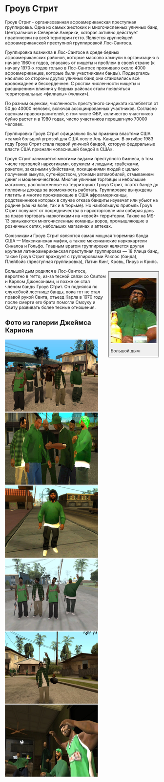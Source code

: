 


<html>
  <head>
  <link rel="stylesheet" href="styles.css">
</head> 
 <body>
  <h1>Гроув Стрит</h1>
  <p>
  Гроув Стрит - организованная  афроамериканская преступная группировка. Одна из самых жестоких и многочисленных уличных банд Центральной и Северной Америки, которая активно действует практически на всей територии гетто. Является крупнейшей афроамериканской преступной группировкой Лос-Сантоса.
   
Группировка возникла в Лос-Сантосе в среде бедных афроамериканских районов, которые массово хлынули в организацию в начале 1960-х годов, спасаясь от нищеты и проблем в своей стране (к началу 1970-х годов только в Лос-Сантосе проживало около 4000 афроамериканцев, которые были участниками банды). Подвергаясь насилию со стороны других уличных банд они становились всё кровожаднее и бессердечнее. С ростом численности нищеты и расширением влияния у бедных районах стали появляться территориальные «филиалы» («клики»).
   
По разным оценкам, численность преступного синдиката колеблется от 50 до 40000 человек, включая ассоциированных участников. Согласно оценкам правоохранителей, в том числе ФБР, количество участников буйно растет и в 1980 годах, число участников перешагнуло 70000 человек.
   
Группировка Гроув Стрит официально была признана властями США «самой большой угрозой для США после Аль-Каиды». В октябре 1983 году Гроув Стрит стала первой уличной бандой, которую федеральные власти США признали «опаснишей бандой в США».
   
Гроув Стрит занимается многими видами преступного бизнеса, в том числе торговлей наркотиками, оружием и людьми; грабежами, рэкетом, заказными убийствами, похищениями людей с целью получения выкупа, сутенёрством, угонами автомобилей, отмыванием денег и мошенничеством. Многие уличные торговцы и небольшие магазины, расположенные на территориях Гроув Стрит, платят банде до половины дохода за возможность работать. Группировке вынуждены платить и многие проживающие в США афроамериканцы, родственников которых в случае отказа бандиты изувечат или убьют на родине (как на воле, так и в тюрьме). Но наибольшую прибыль Гроув Стрит получает от посредничества в наркоторговле или собирая дань за право торговать наркотиками на «своей» территории. Также на MS-13 замыкаются многочисленные команды воров, промышляющие в розничных сетях, небольших магазинах и аптеках.
   
Союзниками Гроув Стрит являются самая мощная тюремная банда США — Мексиканская мафия, а также мексиканские наркокартели Синалоа и Гольфо. Главным врагом группировки является другая крупная латиноамериканская преступная группировка — 18 Улица банд, также Гроув Стрит враждует с группировками Раклос (банда), Плейбойс (преступная группировка), Латин Кинг, Кровь, Пирус и Крипс. </p>
 
 <head>
  <meta charset="utf-8">
  <title>Подрисуночная подпись</title>
  <style>
   .sign {
    float: right; /* Выравнивание по правому краю */
    border: 1px solid #333; /* Параметры рамки */
    padding: 7px; /* Поля внутри блока */
    margin: 10px 0 5px 5px; /* Отступы вокруг */
    background: #f0f0f0; /* Цвет фона */ 
   }
   .sign figcaption {
    margin: 0 auto 5px; /* Отступы вокруг абзаца */
   }
  </style>
  <!--[if lt IE 9]>
   <script>
    document.createElement('figure');
    document.createElement('figcaption');</script>
  <![endif]-->
 </head>
 <body>
  <figure class="sign">
   <p><img src="Безымяннssssssssый.png" width="150" height="212"></p>
   <figcaption>Большой дым</figcaption>
  </figure>
  <p> Большой дым родился в Лос-Сантосе, вероятно в гетто, из-за тесной связи со Свитом и Карлом Джонсонами, и позже он стал членом банды Гроув Стрит. Он поднялся по служебной лестнице банды, пока тот не стал правой рукой Свита, отъезд Карла в 1970 году после смерти его брата помогли Смоуку и Свиту развивать более тесные отношения.  </p>
 </body>
   
 <div class="container">
  <h2> Фото из галерии Джеймса Кариона</h2>
  <p></p> 
  <img src="Безым234янный.png" class="float-left"  width="304" height="236"> 
  <img src="Безымянный.png" class="float-left"  width="304" height="236"> 
   <img src="Безымянн1ый.png" class="float-left"  width="304" height="236"> 
   <img src="Безымянны2й.png" class="float-left"  width="304" height="236"> 
   <img src="Безымянн2222ый.png" class="float-left"  width="304" height="236"> 
   <img src="Безымянн2223ый.png" class="float-centr"  width="304" height="236"> 
</div>
 </body>
</html>
